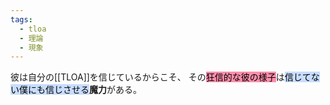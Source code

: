 ```yaml
---
tags:
  - tloa
  - 理論
  - 現象
---
```

彼は自分の[[TLOA]]を信じているからこそ、
その<mark style="background: #FF5582A6;">狂信的な彼の様子</mark>は<mark style="background: #ADCCFFA6;">信じてない僕にも信じさせる</mark>**魔力**がある。